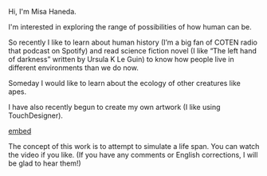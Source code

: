 Hi, I'm Misa Haneda.

I'm interested in exploring the range of possibilities of how human can be.

So recently I like to learn about human history (I’m a big fan of COTEN radio that podcast on Spotify) and read science fiction novel (I like “The left hand of darkness” written by Ursula K Le Guin) to know how people live in different environments than we do now.

Someday I would like to learn about the ecology of other creatures like apes.

I have also recently begun to create my own artwork (I like using TouchDesigner).

[embed](https://vimeo.com/685070269)

The concept of this work is to attempt to simulate a life span.
You can watch the video if you like.
(If you have any comments or English corrections, I will be glad to hear them!)
